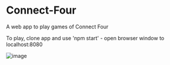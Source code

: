 # Connect-Four
A web app to play games of Connect Four

To play, clone app and use 'npm start' - open browser window to localhost:8080

![image](https://i.imgur.com/Hsq49nY.png)
